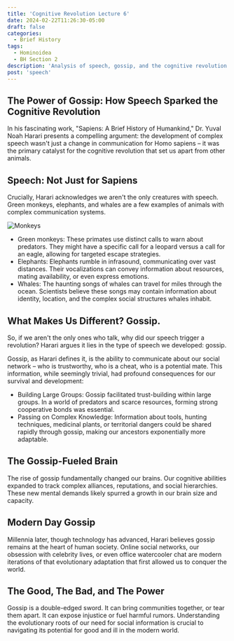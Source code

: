 ```yaml
---
title: 'Cognitive Revolution Lecture 6'
date: 2024-02-22T11:26:30-05:00
draft: false
categories:
  - Brief History
tags:
  - Hominoidea
  - BH Section 2
description: 'Analysis of speech, gossip, and the cognitive revolution Lecture 2 Section 2'
post: 'speech'
---
```


## The Power of Gossip: How Speech Sparked the Cognitive Revolution

In his fascinating work, "Sapiens: A Brief History of Humankind," Dr. Yuval Noah Harari presents a compelling argument: the development of complex speech wasn't just a change in communication for Homo sapiens – it was the primary catalyst for the cognitive revolution that set us apart from other animals.

## Speech: Not Just for Sapiens

Crucially, Harari acknowledges we aren't the only creatures with speech. Green monkeys, elephants, and whales are a few examples of animals with complex communication systems.

![Monkeys](/image/green_monkey.jpg)

- Green monkeys: These primates use distinct calls to warn about predators. They might have a specific call for a leopard versus a call for an eagle, allowing for targeted escape strategies.
- Elephants: Elephants rumble in infrasound, communicating over vast distances. Their vocalizations can convey information about resources, mating availability, or even express emotions.
- Whales: The haunting songs of whales can travel for miles through the ocean. Scientists believe these songs may contain information about identity, location, and the complex social structures whales inhabit.

## What Makes Us Different? Gossip.

So, if we aren't the only ones who talk, why did our speech trigger a revolution? Harari argues it lies in the type of speech we developed: gossip.

Gossip, as Harari defines it, is the ability to communicate about our social network – who is trustworthy, who is a cheat, who is a potential mate. This information, while seemingly trivial, had profound consequences for our survival and development:

- Building Large Groups: Gossip facilitated trust-building within large groups. In a world of predators and scarce resources, forming strong cooperative bonds was essential.
- Passing on Complex Knowledge: Information about tools, hunting techniques, medicinal plants, or territorial dangers could be shared rapidly through gossip, making our ancestors exponentially more adaptable.

## The Gossip-Fueled Brain

The rise of gossip fundamentally changed our brains. Our cognitive abilities expanded to track complex alliances, reputations, and social hierarchies. These new mental demands likely spurred a growth in our brain size and capacity.

## Modern Day Gossip

Millennia later, though technology has advanced, Harari believes gossip remains at the heart of human society. Online social networks, our obsession with celebrity lives, or even office watercooler chat are modern iterations of that evolutionary adaptation that first allowed us to conquer the world.

## The Good, The Bad, and The Power

Gossip is a double-edged sword. It can bring communities together, or tear them apart. It can expose injustice or fuel harmful rumors. Understanding the evolutionary roots of our need for social information is crucial to navigating its potential for good and ill in the modern world.
